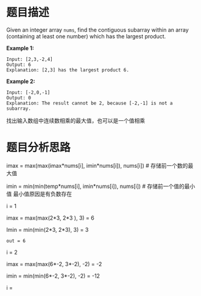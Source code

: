 # 题目描述

Given an integer array `nums`, find the contiguous subarray within an array (containing at least one number) which has the largest product.

**Example 1:**

```
Input: [2,3,-2,4]
Output: 6
Explanation: [2,3] has the largest product 6.
```

**Example 2:**

```
Input: [-2,0,-1]
Output: 0
Explanation: The result cannot be 2, because [-2,-1] is not a subarray.
```

找出输入数组中连续数相乘的最大值，也可以是一个值相乘



# 题目分析思路

imax = max(max(imax\*nums[i], imin\*nums[i]), nums[i])  # 存储前一个数的最大值

 imin = min(min(temp\*nums[i], imin\*nums[i]), nums[i]) # 存储前一个值的最小值 最小值原因是有负数存在



i = 1

   imax = max(max(2\*3, 2\*3 ), 3) = 6

   Imin = min(min(2\*3, 2\*3), 3) = 3

  	out = 6

i = 2

   imax = max(max(6\*-2, 3*\-2), -2) = -2

  imin = min(min(6\*-2, 3\*-2), -2) = -12

i =   